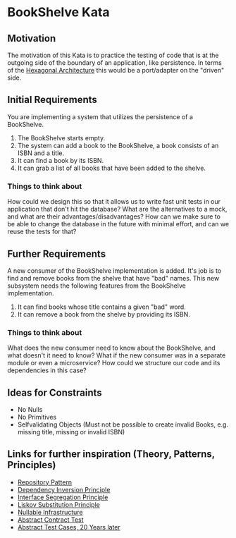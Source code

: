 # BookShelve Kata

## Motivation
The motivation of this Kata is to practice the testing of code that is at the outgoing side of the boundary of an application, like persistence.
In terms of the [Hexagonal Architecture](https://alistair.cockburn.us/hexagonal-architecture/) this would be a port/adapter on the "driven" side.

## Initial Requirements
You are implementing a system that utilizes the persistence of a BookShelve.

1. The BookShelve starts empty.
2. The system can add a book to the BookShelve, a book consists of an ISBN and a title.
3. It can find a book by its ISBN.
4. It can grab a list of all books that have been added to the shelve.

### Things to think about
How could we design this so that it allows us to write fast unit tests in our application that don't hit the database?
What are the alternatives to a mock, and what are their advantages/disadvantages?
How can we make sure to be able to change the database in the future with minimal effort, and can we reuse the tests for that?

## Further Requirements
A new consumer of the BookShelve implementation is added.
It's job is to find and remove books from the shelve that have "bad" names.
This new subsystem needs the following features from the BookShelve implementation.

1. It can find books whose title contains a given "bad" word.
2. It can remove a book from the shelve by providing its ISBN.

### Things to think about
What does the new consumer need to know about the BookShelve, and what doesn't it need to know?
What if the new consumer was in a separate module or even a microservice? How could we structure our code and its dependencies in this case?

## Ideas for Constraints

- No Nulls
- No Primitives
- Selfvalidating Objects (Must not be possible to create invalid Books, e.g. missing title, missing or invalid ISBN)

## Links for further inspiration (Theory, Patterns, Principles)

- [Repository Pattern](https://martinfowler.com/eaaCatalog/repository.html)
- [Dependency Inversion Principle](https://en.wikipedia.org/wiki/Dependency_inversion_principle)
- [Interface Segregation Principle](https://en.wikipedia.org/wiki/Interface_segregation_principle)
- [Liskov Substitution Principle](https://en.wikipedia.org/wiki/Liskov_substitution_principle)
- [Nullable Infrastructure](https://www.jamesshore.com/v2/blog/2018/testing-without-mocks#nullable-infrastructure)
- [Abstract Contract Test](https://blog.thecodewhisperer.com/permalink/writing-contract-tests-in-java-differently)
- [Abstract Test Cases, 20 Years later](https://blog.thecodewhisperer.com/permalink/abstract-test-cases-20-years-later)

